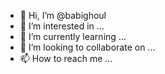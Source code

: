 - 👋 Hi, I’m @babighoul
- 👀 I’m interested in ...
- 🌱 I’m currently learning ...
- 💞️ I’m looking to collaborate on ...
- 📫 How to reach me ...

<!---
babighoul/babighoul is a ✨ special ✨ repository because its `README.md` (this file) appears on your GitHub profile.
You can click the Preview link to take a look at your changes.
--->
